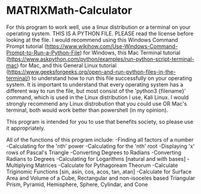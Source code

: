 # MATRIXMath-Calculator
For this program to work well, use a linux distribution or a terminal on your operating system. THIS IS A PYTHON FILE. PLEASE read the license before looking at the file. I would recommend using this Windows Command Prompt tutorial (https://www.wikihow.com/Use-Windows-Command-Prompt-to-Run-a-Python-File) for Windows, this Mac Terminal tutorial (https://www.askpython.com/python/examples/run-python-script-terminal-mac) for Mac, and this General Linux tutorial (https://www.geeksforgeeks.org/open-and-run-python-files-in-the-terminal/) to understand how to run this file successfully on your operating system. It is important to understand that every operating system has a different way to run the file, but most consist of the 'python3 {filename}' command, which is used in the Linux distribution I use, Kali Linux. I would strongly recommend any Linux distrobution that you could use OR Mac's terminal, both would work better than powershell (in my opinion).

This program is intended for you to use that benefits society, so please use it appropriately.

All of the functions of this program include:
-Finding all factors of a number
-Calculating for the 'nth' power
-Calculating for the 'nth' root
-Displaying 'x' rows of Pascal's Triangle
-Converting Degrees to Radians
-Converting Radians to Degrees
-Calculating for Logarithms [natural and with bases]
-Multiplying Matrices
-Calculate for Pythagoream Theorum
-Calculate Triginomic Functions [sin, asin, cos, acos, tan, atan]
-Calculate for Surface Area and Volume of a Cube, Rectangular and non-isoceles based Triangular Prism, Pyramid, Hemisphere, Sphere, Cylindar, and Cone

